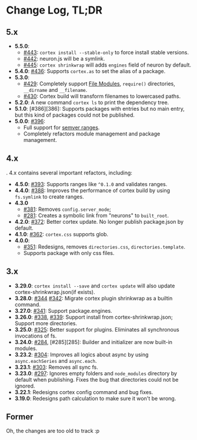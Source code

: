 # Change Log, TL;DR

## 5.x

- **5.5.0**: 
  - [#443][443]: `cortex install --stable-only` to force install stable versions.
  - [#442][442]: neuron.js will be a symlink.
  - [#445][445]: `cortex shrinkwrap` will adds `engines` field of neuron by default.
- **5.4.0**: [#436][436]: Supports `cortex.as` to set the alias of a package.
- **5.3.0**: 
  - [#429][429]: Completely support [File Modules](http://nodejs.org/api/modules.html#modules_file_modules), `require()` directories, `__dirname` and `__filename`.
  - [#430][430]: Cortex build will transform filenames to lowercased paths.
- **5.2.0**: A new command `cortex ls` to print the dependency tree.
- **5.1.0**: [#386][386]: Supports packages with entries but no main entry, but this kind of packages could not be published.
- **5.0.0**: [#396][396]: 
  - Full support for [semver ranges](https://github.com/mojombo/semver/issues/113). 
  - Completely refactors module management and package management.

## 4.x
.
4.x contains several important refactors, including:

- **4.5.0**: [#393][393]: Supports ranges like `^0.1.0` and validates ranges.
- **4.4.0**: [#388][388]: Improves the performance of cortex build by using `fs.symlink` to create ranges.
- **4.3.0**
  - [#381][381]: Removes `config.server_mode`; 
  - [#281][281]: Creates a symbolic link from "neurons" to `built_root`.
- **4.2.0**: [#372][372]: Better cortex update. 
  No longer publish package.json by default.
- **4.1.0**: [#362][362]: `cortex.css` supports glob.
- **4.0.0**: 
  - [#351][351]: Redesigns, removes `directories.css`, `directories.template`. 
  - Supports package with only css files.

## 3.x

- **3.29.0**: `cortex install --save` and `cortex update` will also update cortex-shrinkwrap.json(if exists).
- **3.28.0**: [#344][344] [#342][342]: Migrate cortex plugin shrinkwrap as a builtin command.
- **3.27.0**: [#341][341]: Support package.engines.
- **3.26.0**: [#338][338], [#339][339]: Support install from cortex-shrinkwrap.json; Support more directories.
- **3.25.0**: [#325][325]: Better support for plugins. Eliminates all synchronous invocations of fs.
- **3.24.0**: [#284][284], [#285][285]: Builder and initializer are now built-in modules.
- **3.23.2**: [#304][304]: Improves all logics about async by using `async.eachSeries` and `async.each`.
- **3.23.1**: [#303][303]: Removes all sync fs.
- **3.23.0**: [#297][297]: Ignores empty folders and `node_modules` directory by default when publishing. Fixes the bug that directories could not be ignored.
- **3.22.1**: Redesigns cortex config command and bug fixes.
- **3.19.0**: Redesigns path calculation to make sure it won't be wrong.


## Former

Oh, the changes are too old to track :p

[442]: https://github.com/cortexjs/cortex/issues/442
[443]: https://github.com/cortexjs/cortex/issues/443
[445]: https://github.com/cortexjs/cortex/issues/445
[436]: https://github.com/cortexjs/cortex/issues/436
[429]: https://github.com/cortexjs/cortex/issues/429
[430]: https://github.com/cortexjs/cortex/issues/430
[396]: https://github.com/cortexjs/cortex/issues/396
[393]: https://github.com/cortexjs/cortex/issues/393
[388]: https://github.com/cortexjs/cortex/issues/388
[381]: https://github.com/cortexjs/cortex/issues/381
[281]: https://github.com/cortexjs/cortex/issues/281
[372]: https://github.com/cortexjs/cortex/issues/372
[362]: https://github.com/cortexjs/cortex/issues/362
[351]: https://github.com/cortexjs/cortex/issues/351
[344]: https://github.com/cortexjs/cortex/issues/344
[342]: https://github.com/cortexjs/cortex/issues/342
[341]: https://github.com/cortexjs/cortex/issues/341
[338]: https://github.com/cortexjs/cortex/issues/338
[339]: https://github.com/cortexjs/cortex/issues/339
[325]: https://github.com/cortexjs/cortex/issues/325
[284]: https://github.com/cortexjs/cortex/issues/284
[304]: https://github.com/cortexjs/cortex/issues/304
[303]: https://github.com/cortexjs/cortex/issues/303
[297]: https://github.com/cortexjs/cortex/issues/297

